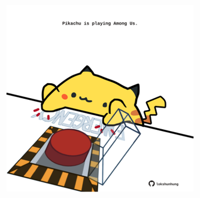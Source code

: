 <!-- built at 05/04/2022, 20:01:18 UTC -->
<p align="center">
  <img width="500" height="500" src="./ReadmeImage.svg">
</p>
